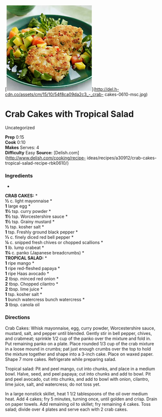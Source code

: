 ﻿

[![](./images/2c18bbbb-4b2c-4afc-9966-f93830fcefea.jpg)](http://del.h-cdn.co/assets/cm/15/10/54f8ca09da2c3_-_crab-
cakes-0610-msc.jpg)

#  Crab Cakes with Tropical Salad

Uncategorized

  
**Prep** 0:15  
**Cook** 0:10  
**Makes** Serves: 4  
**Difficulty** Easy
**Source:** [Delish.com](http://www.delish.com/cooking/recipe-
ideas/recipes/a30912/crab-cakes-tropical-salad-recipe-rbk0610/)

###  Ingredients

  *  
**CRAB CAKES:**
  *   
**½** c. light mayonnaise
  *   
**1** large egg
  *   
**1½** tsp. curry powder
  *   
**1½** tsp. Worcestershire sauce
  *   
**1½** tsp. Grainy mustard
  *   
**½** tsp. kosher salt
  *   
**1** tsp. Freshly ground black pepper
  *   
**⅓** c. finely diced red bell pepper
  *   
**¼** c. snipped fresh chives or chopped scallions
  *   
**1** lb. lump crabeat
  *   
**1¼** c. panko (Japanese breadcrumbs)
  *   
**TROPICAL SALAD:**
  *   
**1** ripe mango
  *   
**1** ripe red-fleshed papaya
  *   
**1** ripe Haas avocado
  *   
**2** tbsp. minced red onion
  *   
**2** tbsp. Chopped cilantro
  *   
**2** tbsp. lime juice
  *   
**1** tsp. kosher salt
  *   
**1** bunch watercress bunch watercress
  *   
**3** tbsp. canola oil

###  Directions

Crab Cakes: Whisk mayonnaise, egg, curry powder, Worcestershire sauce,
mustard, salt, and pepper until blended. Gently stir in bell pepper, chives,
and crabmeat; sprinkle 1/2 cup of the panko over the mixture and fold in. Put
remaining panko on a plate. Place rounded 1/3 cup of the crab mixture in a
loose mound in crumbs; pat just enough crumbs over the top to hold the mixture
together and shape into a 3-inch cake. Place on waxed paper. Shape 7 more
cakes. Refrigerate while preparing salad.

Tropical salad: Pit and peel mango, cut into chunks, and place in a medium
bowl. Halve, seed, and peel papaya; cut into chunks and add to bowl. Pit and
peel avocado, cut into chunks, and add to bowl with onion, cilantro, lime
juice, salt, and watercress; do not toss yet.

In a large nonstick skillet, heat 1 1/2 tablespoons of the oil over medium
heat. Add 4 cakes; fry 5 minutes, turning once, until golden and crisp. Drain
on paper towels. Add remaining oil to skillet; fry remaining 4 cakes. Toss
salad; divide over 4 plates and serve each with 2 crab cakes.

